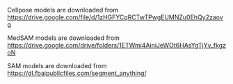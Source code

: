 Cellpose models are downloaded from https://drive.google.com/file/d/1zHGFYCqRCTwTPwgEUMNZu0EhQy2zaovg

MedSAM models are downloaded from https://drive.google.com/drive/folders/1ETWmi4AiniJeWOt6HAsYgTjYv_fkgzoN

SAM models are downloaded from https://dl.fbaipublicfiles.com/segment_anything/